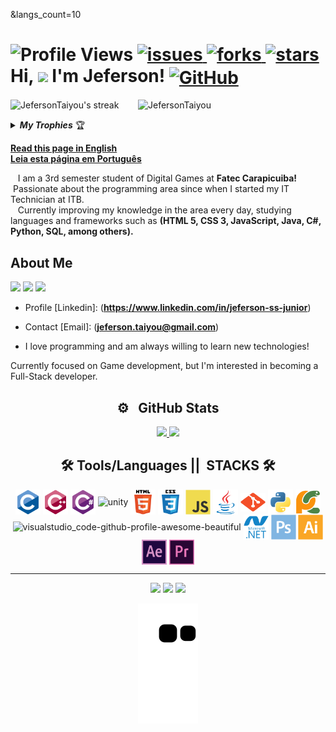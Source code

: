 &langs_count=10<h1 align="left"><img src="https://komarev.com/ghpvc/?username=JefersonTaiyou&label=Profile%20views&color=0e75b6&style=flat" alt="Profile Views" width="150" height="28"/>
<a href="https://github.com/JefersonTaiyou/JefersonTaiyou/issues">
 <img src="https://img.shields.io/github/issues/JefersonTaiyou/JefersonTaiyou" title="issues" alt="issues" width="115" height="28"/> 
</a>
<a href="https://github.com/JefersonTaiyou/JefersonTaiyou/network/members">
 <img src="https://img.shields.io/github/forks/JefersonTaiyou/JefersonTaiyou" title="forks" alt="forks" width="80" height="28"/> 
</a>
<a href="https://github.com/JefersonTaiyou/JefersonTaiyou/stargazers">
 <img src="https://img.shields.io/github/stars/JefersonTaiyou/JefersonTaiyou" title="stars" alt="stars" width="70" height="28"/> 
</a><br>
 Hi, <img src="https://raw.githubusercontent.com/kaueMarques/kaueMarques/master/hi.gif" width="30px"> I'm Jeferson! <a href="https://github.com/JefersonTaiyou">
    <img src="https://img.shields.io/github/followers/JefersonTaiyou?label=follow&style=social" height="22" title="Follow" align="center" alt="GitHub">
</a></h1>

 <!-- http://github-readme-streak-stats.herokuapp.com/demo/  [Site para modificar a cor da tabela de Streak] -->
 <img src="https://raw.githubusercontent.com/MicaelliMedeiros/micaellimedeiros/master/image/computer-illustration.png" min-width="300px" max-width="400px" width="300px" align="right" alt="JefersonTaiyou">
 
<p align="left">
   <img title="Streak" alt="JefersonTaiyou's streak" src="http://github-readme-streak-stats.herokuapp.com?user=JefersonTaiyou&theme=midnight-purple&hide_border=true&date_format=M%20j%5B%2C%20Y%5D" width="480px"/>
</p>
 
<details title="Jeferson's Trophies">
    <br />
    <summary align="left"><strong><i>My Trophies</i></strong> 🏆</summary>
    <p align="center">
        <img 
             src="https://github-profile-trophy.vercel.app/?username=JefersonTaiyou&column=8&theme=darkhub&margin-w=4&&margin-h=4&no-frame=true" 
             width="100%"
             title="Meus Trofeus"
        />
     <!--- https://github.com/ryo-ma/github-profile-trophy [Perfil com os temas e configurações dos troféus] --->
    </p>
</details>

**[Read this page in English](https://github.com/JefersonTaiyou/JefersonTaiyou/blob/main/README-EN.md)<br>
[Leia esta página em Português](https://github.com/JefersonTaiyou/JefersonTaiyou/blob/main/README.md)<br>**

&nbsp;&nbsp;&nbsp;I am a 3rd semester student of Digital Games at **Fatec Carapicuiba!**
&nbsp;Passionate about the programming area since when I started my IT Technician at ITB.
<br>&nbsp;&nbsp;&nbsp;Currently improving my knowledge in the area every day, studying languages and frameworks such as **(HTML 5, CSS 3, JavaScript, Java, C#, Python, SQL, among others).**

## About Me

<a href="https://www.linkedin.com/in/jeferson-ss-junior"><img src="https://img.shields.io/badge/-LinkedIn-%230077B5?style=for-the-badge&logo=linkedin&logoColor=white" /></a>
<a href="https://github.com/JefersonTaiyou/"><img src="https://img.shields.io/badge/GitHub-100000?style=for-the-badge&logo=github&logoColor=white" /></a></a>
<a href="https://mail.google.com/mail/u/0/"><img src="https://img.shields.io/badge/Gmail-FF0000?style=for-the-badge&logo=gmail&logoColor=white" /></a>

 - Profile [Linkedin]: (**https://www.linkedin.com/in/jeferson-ss-junior**)

 - Contact [Email]: (**jeferson.taiyou@gmail.com**)

 - I love programming and am always willing to learn new technologies!

Currently focused on Game development, but I'm interested in becoming a Full-Stack developer.
<div align="center">
 
 ## ⚙️ &nbsp; GitHub Stats
 
</div>
<div align="center">
  <a href="https://github.com/JefersonTaiyou">
  <img height="150em" src="https://github-readme-stats.vercel.app/api?username=JefersonTaiyou&show_icons=true&theme=github_dark"/>
  <img height="150em" src="https://github-readme-stats.vercel.app/api/top-langs/?username=JefersonTaiyou&layout=compact&langs_count=10&theme=github_dark"/></a>
</div>

<div align="center">
 
## 🛠 Tools/Languages || &nbsp;STACKS 🛠 
  
</div>

<div style="display: inline_block" align="center">
<img src="https://raw.githubusercontent.com/devicons/devicon/master/icons/c/c-original.svg" alt="C" title="C" style="max-width: 100%;" width="40" height="40" align="middle"> 

<img src="https://raw.githubusercontent.com/devicons/devicon/master/icons/cplusplus/cplusplus-original.svg" alt="C++" title="C++" style="max-width: 100%;" width="40" height="40" align="middle"> 

<img src="https://raw.githubusercontent.com/devicons/devicon/master/icons/csharp/csharp-original.svg" alt="C#" title="C#" style="max-width: 100%;" width="40" height="40" align="middle">
 
<img src="https://raw.githubusercontent.com/Harindulk/harindu.dev/main/assets/icons/unity.svg" alt="unity" title="Unity" style="max-width: 100%;" width="40" height="40" align="middle">

<img src="https://raw.githubusercontent.com/devicons/devicon/master/icons/html5/html5-original-wordmark.svg" alt="HTML5" title="HTML5" style="max-width: 100%;" width="40" height="40" align="middle">
  
<img src="https://raw.githubusercontent.com/devicons/devicon/master/icons/css3/css3-original-wordmark.svg" alt="CSS3" title="CSS3" style="max-width: 100%;" width="40" height="40" align="middle">

<img src="https://raw.githubusercontent.com/devicons/devicon/master/icons/javascript/javascript-original.svg" alt="JavaScript" title="JavaScript" style="max-width: 100%;" width="40" height="40" align="middle">
  
<img src="https://raw.githubusercontent.com/devicons/devicon/master/icons/java/java-original.svg" alt="Java" title="Java" style="max-width: 100%;" width="40" height="40" align="middle">

<img src="https://raw.githubusercontent.com/devicons/devicon/master/icons/git/git-original.svg" alt="Git" title="Git" style="max-width: 100%;" width="40" height="30" align="middle">
  
<img src="https://raw.githubusercontent.com/devicons/devicon/master/icons/python/python-original.svg" alt="Python" title="Python" style="max-width: 100%;" width="40" height="40" align="middle">
  
<img src="https://raw.githubusercontent.com/devicons/devicon/master/icons/pycharm/pycharm-original.svg" alt="PyCharm" title="PyCharm" style="max-width: 100%;" width="40" height="40" align="middle">

<img src="https://camo.githubusercontent.com/aa0e4ed5f01fb902f1405feb0a9baa285076a5b981e4323267c6b9977aa1d9fb/68747470733a2f2f7777772e766563746f726c6f676f2e7a6f6e652f6c6f676f732f76697375616c73747564696f5f636f64652f76697375616c73747564696f5f636f64652d69636f6e2e737667" alt="visualstudio_code-github-profile-awesome-beautiful" title="VSCode" style="max-width: 100%;" width="40" height="40" align="middle">
  
<img src="https://raw.githubusercontent.com/devicons/devicon/master/icons/dot-net/dot-net-plain-wordmark.svg" alt=".net" title=".NET" style="max-width: 100%;" width="40" height="40" align="middle">  
  
<img src="https://raw.githubusercontent.com/devicons/devicon/master/icons/photoshop/photoshop-plain.svg" alt="photoshop" title="Photoshop" style="max-width: 100%;" width="40" height="40" align="middle">
  
<img src="https://raw.githubusercontent.com/devicons/devicon/master/icons/illustrator/illustrator-plain.svg" alt="illustrator" title="Illustrator" style="max-width: 100%;" width="40" height="40" align="middle">
  
<img src="https://raw.githubusercontent.com/devicons/devicon/master/icons/aftereffects/aftereffects-original.svg" alt="aftereffects" title="After Effects" style="max-width: 100%;" width="40" height="40" align="middle">
  
<img src="https://raw.githubusercontent.com/devicons/devicon/master/icons/premierepro/premierepro-original.svg" alt="premiere" title="Premiere" style="max-width: 100%;" width="40" height="40" align="middle">
  
</div>

--------------------------------------

<div align="center">
 
<img src="https://github-profile-summary-cards.vercel.app/api/cards/profile-details?username=JefersonTaiyou&theme=github_dark" />
<img src="https://github-profile-summary-cards.vercel.app/api/cards/repos-per-language?username=JefersonTaiyou&theme=github_dark" />
<img src="https://github-profile-summary-cards.vercel.app/api/cards/most-commit-language?username=JefersonTaiyou&theme=github_dark" />
 
 <!--- https://github-profile-summary-cards.vercel.app/demo.html [Site para ver os temas do Profile Summary]--->
 
![Snake animation](https://github.com/JefersonTaiyou/JefersonTaiyou/blob/output/github-contribution-grid-snake.svg)
 
</div>

##
